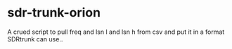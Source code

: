 # sdr-trunk-orion
A crued script to pull freq and lsn l and lsn h from csv and put it in a format SDRtrunk can use..
